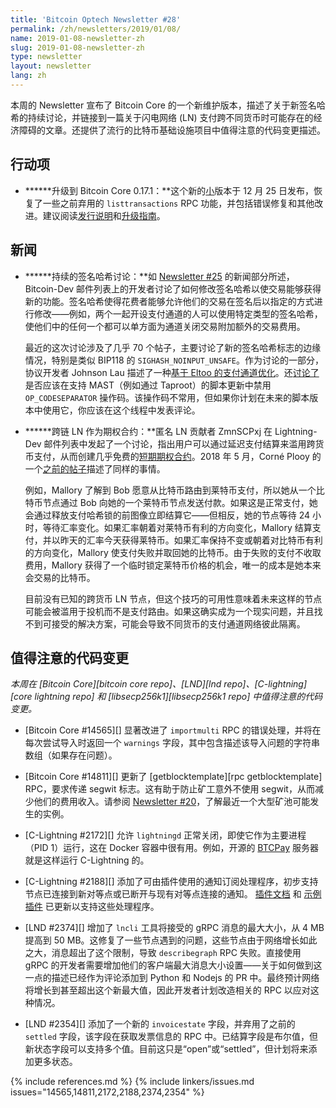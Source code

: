 ```yaml
---
title: 'Bitcoin Optech Newsletter #28'
permalink: /zh/newsletters/2019/01/08/
name: 2019-01-08-newsletter-zh
slug: 2019-01-08-newsletter-zh
type: newsletter
layout: newsletter
lang: zh
---
```

本周的 Newsletter 宣布了 Bitcoin Core 的一个新维护版本，描述了关于新签名哈希的持续讨论，并链接到一篇关于闪电网络 (LN) 支付跨不同货币时可能存在的经济障碍的文章。还提供了流行的比特币基础设施项目中值得注意的代码变更描述。

## 行动项

- **<!--upgrade-to-bitcoin-core-0-17-1-->****升级到 Bitcoin Core 0.17.1：**这个新的[小][maintenance]版本于 12 月 25 日发布，恢复了一些之前弃用的 `listtransactions` RPC 功能，并包括错误修复和其他改进。建议阅读[发行说明][0.17.1 notes]和[升级指南][0.17.1 bin]。

## 新闻

- **<!--continued-sighash-discussion-->****持续的签名哈希讨论：**如 [Newsletter #25][] 的新闻部分所述，Bitcoin-Dev 邮件列表上的开发者讨论了如何修改签名哈希以使交易能够获得新的功能。签名哈希使得花费者能够允许他们的交易在签名后以指定的方式进行修改——例如，两个一起开设支付通道的人可以使用特定类型的签名哈希，使他们中的任何一个都可以单方面为通道关闭交易附加额外的交易费用。

  最近的这次讨论涉及了几乎 70 个帖子，主要讨论了新的签名哈希标志的边缘情况，特别是类似 BIP118 的 `SIGHASH_NOINPUT_UNSAFE`。作为讨论的一部分，协议开发者 Johnson Lau 描述了一种[基于 Eltoo 的支付通道优化][lau bip68]。还[讨论了][rm codesep] 是否应该在支持 MAST（例如通过 Taproot）的脚本更新中禁用 `OP_CODESEPARATOR` 操作码。该操作码不常用，但如果你计划在未来的脚本版本中使用它，你应该在这个线程中发表评论。

- **<!--cross-chain-ln-as-an-options-contract-->****跨链 LN 作为期权合约：**匿名 LN 贡献者 ZmnSCPxj 在 Lightning-Dev 邮件列表中发起了一个讨论，指出用户可以通过延迟支付结算来滥用跨货币支付，从而创建几乎免费的[短期期权合约][short-term options contracts]。2018 年 5 月，Corné Plooy 的一个[之前的帖子][cjp risk]描述了同样的事情。

  例如，Mallory 了解到 Bob 愿意从比特币路由到莱特币支付，所以她从一个比特币节点通过 Bob 向她的一个莱特币节点发送付款。如果这是正常支付，她会通过释放支付哈希锁的前图像立即结算它——但相反，她的节点等待 24 小时，等待汇率变化。如果汇率朝着对莱特币有利的方向变化，Mallory 结算支付，并以昨天的汇率今天获得莱特币。如果汇率保持不变或朝着对比特币有利的方向变化，Mallory 使支付失败并取回她的比特币。由于失败的支付不收取费用，Mallory 获得了一个临时锁定莱特币价格的机会，唯一的成本是她本来会交易的比特币。

  目前没有已知的跨货币 LN 节点，但这个技巧的可用性意味着未来这样的节点可能会被滥用于投机而不是支付路由。如果这确实成为一个现实问题，并且找不到可接受的解决方案，可能会导致不同货币的支付通道网络彼此隔离。

## 值得注意的代码变更

*本周在 [Bitcoin Core][bitcoin core repo]、[LND][lnd repo]、[C-lightning][core lightning repo] 和 [libsecp256k1][libsecp256k1 repo] 中值得注意的代码变更。*

- [Bitcoin Core #14565][] 显著改进了 `importmulti` RPC 的错误处理，并将在每次尝试导入时返回一个 `warnings` 字段，其中包含描述该导入问题的字符串数组（如果存在问题）。

- [Bitcoin Core #14811][] 更新了 [getblocktemplate][rpc getblocktemplate] RPC，要求传递 segwit 标志。这有助于防止矿工意外不使用 segwit，从而减少他们的费用收入。请参阅 [Newsletter #20][]，了解最近一个大型矿池可能发生的实例。

- [C-Lightning #2172][] 允许 `lightningd` 正常关闭，即使它作为主要进程（PID 1）运行，这在 Docker 容器中很有用。例如，开源的 [BTCPay][] 服务器就是这样运行 C-Lightning 的。

- [C-Lightning #2188][] 添加了可由插件使用的通知订阅处理程序，初步支持节点已连接到新对等点或已断开与现有对等点连接的通知。 [插件文档][cl plugin event] 和 [示例插件][cl helloworld.py] 已更新以支持这些处理程序。

- [LND #2374][] 增加了 `lncli` 工具将接受的 gRPC 消息的最大大小，从 4 MB 提高到 50 MB。这修复了一些节点遇到的问题，这些节点由于网络增长如此之大，消息超出了这个限制，导致 `describegraph` RPC 失败。直接使用 gRPC 的开发者需要增加他们的客户端最大消息大小设置——关于如何做到这一点的描述已经作为评论添加到 Python 和 Nodejs 的 PR 中。最终预计网络将增长到甚至超出这个新最大值，因此开发者计划改造相关的 RPC 以应对这种情况。

- [LND #2354][] 添加了一个新的 `invoicestate` 字段，并弃用了之前的 `settled` 字段，该字段在获取发票信息的 RPC 中。已结算字段是布尔值，但新状态字段可以支持多个值。目前这只是“open”或“settled”，但计划将来添加更多状态。


{% include references.md %}
{% include linkers/issues.md issues="14565,14811,2172,2188,2374,2354" %}

[0.17.1 bin]: https://bitcoincore.org/bin/bitcoin-core-0.17.1/
[0.17.1 notes]: https://bitcoincore.org/en/releases/0.17.1/
[maintenance]: https://bitcoincore.org/en/lifecycle/#maintenance-releases
[lau bip68]: https://lists.linuxfoundation.org/pipermail/bitcoin-dev/2018-December/016574.html
[rm codesep]: https://lists.linuxfoundation.org/pipermail/bitcoin-dev/2018-December/016581.html
[short-term options contracts]: https://lists.linuxfoundation.org/pipermail/lightning-dev/2018-December/001752.html
[cjp risk]: https://lists.linuxfoundation.org/pipermail/lightning-dev/2018-May/001292.html
[cl plugin event]: https://github.com/ElementsProject/lightning/blob/master/doc/PLUGINS.md#event-notifications
[cl helloworld.py]: https://github.com/ElementsProject/lightning/blob/master/contrib/plugins/helloworld.py
[btcpay]: https://github.com/btcpayserver/btcpayserver
[newsletter #25]: /zh/newsletters/2018/12/11/#sighash-options-for-covering-transaction-weight
[newsletter #20]: /zh/newsletters/2018/11/06/#temporary-reduction-in-segwit-block-production
